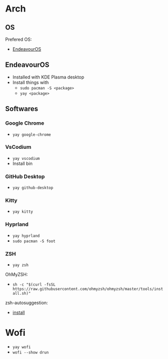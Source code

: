# Arch

## OS

Prefered OS:
- [EndeavourOS](https://endeavouros.com/)


## EndeavourOS

- Installed with KDE Plasma desktop
- Install things with
    - `sudo pacman -S <package>`
    - `yay <package>` 


## Softwares

### Google Chrome

- `yay google-chrome`

### VsCodium

- `yay vscodium`
- Install bin

### GitHub Desktop

- `yay github-desktop`

### Kitty

- `yay kitty` 

### Hyprland

- `yay hyprland`
- `sudo pacman -S foot` 

### ZSH

- `yay zsh`

OhMyZSH:

- `sh -c "$(curl -fsSL https://raw.githubusercontent.com/ohmyzsh/ohmyzsh/master/tools/install.sh)"`

zsh-autosuggestion:

- [install](https://github.com/zsh-users/zsh-autosuggestions/blob/master/INSTALL.md)

# Wofi

- `yay wofi`
- `wofi --show drun`